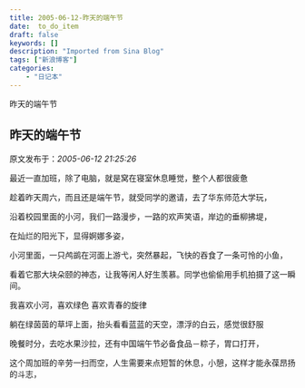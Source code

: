 ```yaml
---
title: 2005-06-12-昨天的端午节
date:  to_do_item
draft: false
keywords: []
description: "Imported from Sina Blog"
tags: ["新浪博客"]
categories: 
    - "日记本"
---
```

昨天的端午节
## 昨天的端午节

 原文发布于：*2005-06-12 21:25:26*

最近一直加班，除了电脑，就是窝在寝室休息睡觉，整个人都很疲惫

趁着昨天周六，而且还是端午节，就受同学的邀请，去了华东师范大学玩，

沿着校园里面的小河，我们一路漫步，一路的欢声笑语，岸边的垂柳拂堤，

在灿烂的阳光下，显得婀娜多姿，

小河里面，一只鸬鹚在河面上游弋，突然暴起，飞快的吞食了一条可怜的小鱼，

看着它那大块朵颐的神态，让我等闲人好生羡慕。同学也偷偷用手机拍摄了这一瞬间。

我喜欢小河，喜欢绿色 喜欢青春的旋律

 

   躺在绿茵茵的草坪上面，抬头看看蓝蓝的天空，漂浮的白云，感觉很舒服

晚餐时分，去吃水果沙拉，还有中国端午节必备食品－粽子，胃口打开，

这个周加班的辛劳一扫而空，人生需要来点短暂的休息，小憩，这样才能永葆昂扬的斗志，

 


